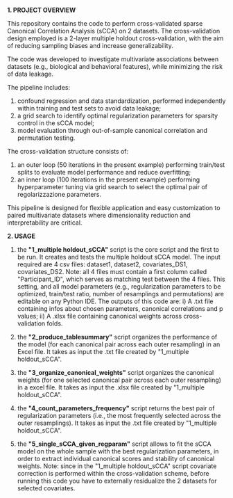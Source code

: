 **1. PROJECT OVERVIEW**
   
This repository contains the code to perform cross-validated sparse Canonical Correlation Analysis (sCCA) on 2 datasets. The cross-validation design employed is a 2-layer multiple holdout cross-validation, with the aim of reducing sampling biases and increase generalizability. 

The code was developed to investigate multivariate associations between datasets (e.g., biological and behavioral features), while minimizing the risk of data leakage.

The pipeline includes:
1) confound regression and data standardization, performed independently within training and test sets to avoid data leakage;
3) a grid search to identify optimal regularization parameters for sparsity control in the sCCA model;
4) model evaluation through out-of-sample canonical correlation and permutation testing.

The cross-validation structure consists of:
1) an outer loop (50 iterations in the present example) performing train/test splits to evaluate model performance and reduce overfitting;
2) an inner loop (100 iterations in the present example) performing hyperparameter tuning via grid search to select the optimal pair of regolarizzazione parameters.

This pipeline is designed for flexible application and easy customization to paired multivariate datasets where dimensionality reduction and interpretability are critical.



**2. USAGE**

1) the **"1_multiple holdout_sCCA"** script is the core script and the first to be run. It creates and tests the multiple holdout sCCA model. The input required are 4 csv files: dataset1, dataset2, covariates_DS1, covariates_DS2. Note: all 4 files must contain a first column called "Participant_ID", which serves as matching test between the 4 files. This setting, and all model parameters (e.g., regularization parameters to be optimized, train/test ratio, number of resamplings and permutations) are editable on any Python IDE. The outputs of this code are: i) A .txt file containing infos about chosen parameters, canonical correlations and p values; ii) A .xlsx file containing canonical weights across cross-validation folds.

2) the **"2_produce_tablesummary"** script organizes the performance of the model (for each canonical pair across each outer resampling) in an Excel file. It takes as input the .txt file created by "1_multiple holdout_sCCA".

3) the **"3_organize_canonical_weights"** script organizes the canonical weights (for one selected canonical pair across each outer resampling) in a excel file. It takes as input the .xlsx file created by "1_multiple holdout_sCCA".

4) the **"4_count_parameters_frequency"** script returns the best pair of regularization parameters (i.e., the most frequently selected across the outer resamplings). It takes as input the .txt file created by "1_multiple holdout_sCCA".

5) the **"5_single_sCCA_given_regparam"** script allows to fit the sCCA model on the whole sample with the best regularization parameters, in order to extract individual canonical scores and stability of canonical weights. Note: since in the "1_multiple holdout_sCCA" script covariate correction is performed within the cross-validation scheme, before running this code you have to externally residualize the 2 datasets for selected covariates.
